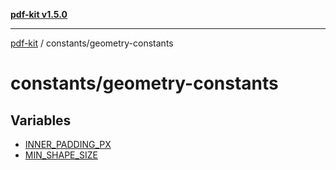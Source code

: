 [**pdf-kit v1.5.0**](../../README.md)

***

[pdf-kit](../../modules.md) / constants/geometry-constants

# constants/geometry-constants

## Variables

- [INNER\_PADDING\_PX](variables/INNER_PADDING_PX.md)
- [MIN\_SHAPE\_SIZE](variables/MIN_SHAPE_SIZE.md)
